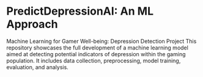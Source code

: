 # PredictDepressionAI: An ML Approach
Machine Learning for Gamer Well-being: Depression Detection Project  This repository showcases the full development of a machine learning model aimed at detecting potential indicators of depression within the gaming population. It includes data collection, preprocessing, model training, evaluation, and analysis.
